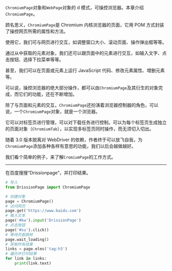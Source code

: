 `ChromiumPage`对象和`WebPage`对象的 d 模式，可操控浏览器。本章介绍`ChromiumPage`。

顾名思义，`ChromiumPage`是 Chromium 内核浏览器的页面，它用 POM 方式封装了操控网页所需的属性和方法。

使用它，我们可与网页进行交互，如调整窗口大小、滚动页面、操作弹出框等等。

通过从中获取的元素对象，我们还可以跟页面中的元素进行交互，如输入文字、点击按钮、选择下拉菜单等等。

甚至，我们可以在页面或元素上运行 JavaScript 代码、修改元素属性、增删元素等。

可以说，操控浏览器的绝大部分操作，都可以由`ChromiumPage`及其衍生的对象完成，而它们的功能，还在不断增加。

除了与页面和元素的交互，`ChromiumPage`还扮演着浏览器控制器的角色，可以说，一个`ChromiumPage`对象，就是一个浏览器。

它可以对标签页进行管理，可以对下载任务进行控制。可以为每个标签页生成独立的页面对象（`ChromiumTab`），以实现多标签页同时操作，而无须切入切出。

随着 3.0 版本脱离对 WebDriver 的依赖，作者终于可以放飞自我，为`ChromiumPage`添加各种各样有意思的功能，我们以后会越做越好。

我们看个简单的例子，来了解`CromiumPage`的工作方式。

---

在百度搜搜“Drissionpage”，并打印结果。

```python
# 导入
from DrissionPage import ChromiumPage

# 创建对象
page = ChromiumPage()
# 访问网页
page.get('https://www.baidu.com')
# 输入文本
page('#kw').input('DrissionPage')
# 点击按钮
page('#su').click()
# 等待页面跳转
page.wait_loading()
# 获取所有结果
links = page.eles('tag:h3')
# 遍历并打印结果
for link in links:
    print(link.text)
```
